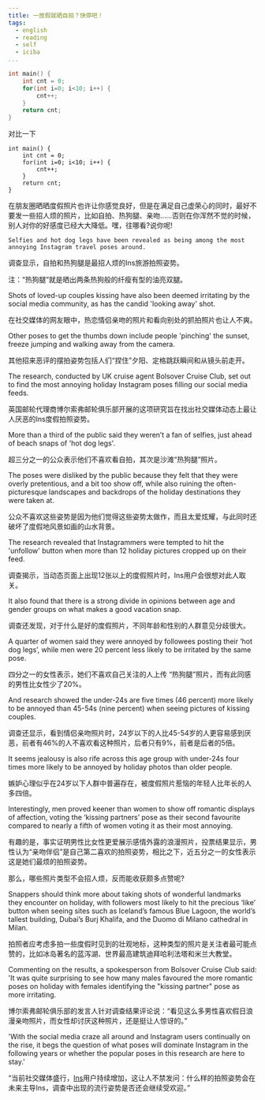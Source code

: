 ```yaml
---
title: 一放假就晒自拍？快停吧！
tags:
  - english
  - reading
  - self
  - iciba
...
```



~~~~c++
int main() {
    int cnt = 0;
    for(int i=0; i<10; i++) {
        cnt++;
    }
    return cnt;
}
~~~~
对比一下
~~~~
int main() {
    int cnt = 0;
    for(int i=0; i<10; i++) {
        cnt++;
    }
    return cnt;
}
~~~~

在朋友圈晒晒度假照片也许让你感觉良好，但是在满足自己虚荣心的同时，最好不要发一些招人烦的照片，比如自拍、热狗腿、亲吻……否则在你浑然不觉的时候，别人对你的好感度已经大大降低。嘿，往哪看?说你呢!

`Selfies and hot dog legs have been revealed as being among the most annoying Instagram travel poses around.`

调查显示，自拍和热狗腿是最招人烦的Ins旅游拍照姿势。

注：“热狗腿”就是晒出两条热狗般的纤瘦有型的油亮双腿。

Shots of loved-up couples kissing have also been deemed irritating by the social media community, as has the candid 'looking away' shot.

在社交媒体的网友眼中，热恋情侣亲吻的照片和看向别处的抓拍照片也让人不爽。

Other poses to get the thumbs down include people 'pinching' the sunset, freeze jumping and walking away from the camera.

其他招来恶评的摆拍姿势包括人们“捏住”夕阳、定格跳跃瞬间和从镜头前走开。

The research, conducted by UK cruise agent Bolsover Cruise Club, set out to find the most annoying holiday Instagram poses filling our social media feeds.

英国邮轮代理商博尔索弗邮轮俱乐部开展的这项研究旨在找出社交媒体动态上最让人厌恶的Ins度假拍照姿势。

More than a third of the public said they weren’t a fan of selfies, just ahead of beach snaps of 'hot dog legs'.

超三分之一的公众表示他们不喜欢看自拍，其次是沙滩“热狗腿”照片。

The poses were disliked by the public because they felt that they were overly pretentious, and a bit too show off, while also ruining the often-picturesque landscapes and backdrops of the holiday destinations they were taken at.

公众不喜欢这些姿势是因为他们觉得这些姿势太做作，而且太爱炫耀，与此同时还破坏了度假地风景如画的山水背景。

The research revealed that Instagrammers were tempted to hit the 'unfollow' button when more than 12 holiday pictures cropped up on their feed.

调查揭示，当动态页面上出现12张以上的度假照片时，Ins用户会很想对此人取关。

It also found that there is a strong divide in opinions between age and gender groups on what makes a good vacation snap.

调查还发现，对于什么是好的度假照片，不同年龄和性别的人群意见分歧很大。

A quarter of women said they were annoyed by followees posting their ‘hot dog legs’, while men were 20 percent less likely to be irritated by the same pose.

四分之一的女性表示，她们不喜欢自己关注的人上传 “热狗腿”照片，而有此同感的男性比女性少了20%。

And research showed the under-24s are five times (46 percent) more likely to be annoyed than 45-54s (nine percent) when seeing pictures of kissing couples.

调查还显示，看到情侣亲吻照片时，24岁以下的人比45-54岁的人更容易感到厌恶，前者有46%的人不喜欢看这种照片，后者只有9%，前者是后者的5倍。

It seems jealousy is also rife across this age group with under-24s four times more likely to be annoyed by holiday photos than older people.

嫉妒心理似乎在24岁以下人群中普遍存在，被度假照片惹恼的年轻人比年长的人多四倍。

Interestingly, men proved keener than women to show off romantic displays of affection, voting the ‘kissing partners’ pose as their second favourite compared to nearly a fifth of women voting it as their most annoying.

有趣的是，事实证明男性比女性更爱展示感情外露的浪漫照片，投票结果显示，男性认为“亲吻伴侣”是自己第二喜欢的拍照姿势，相比之下，近五分之一的女性表示这是她们最烦的拍照姿势。

那么，哪些照片类型不会招人烦，反而能收获颇多点赞呢?

Snappers should think more about taking shots of wonderful landmarks they encounter on holiday, with followers most likely to hit the precious ‘like’ button when seeing sites such as Iceland’s famous Blue Lagoon, the world’s tallest building, Dubai’s Burj Khalifa, and the Duomo di Milano cathedral in Milan.

拍照者应考虑多拍一些度假时见到的壮观地标，这种类型的照片是关注者最可能点赞的，比如冰岛著名的蓝泻湖、世界最高建筑迪拜哈利法塔和米兰大教堂。

Commenting on the results, a spokesperson from Bolsover Cruise Club said: 'It was quite surprising to see how many males favoured the more romantic poses on holiday with females identifying the "kissing partner" pose as more irritating.

博尔索弗邮轮俱乐部的发言人针对调查结果评论说：“看见这么多男性喜欢假日浪漫亲吻照片，而女性却讨厌这种照片，还是挺让人惊讶的。”

'With the social media craze all around and Instagram users continually on the rise, it begs the question of what poses will dominate Instagram in the following years or whether the popular poses in this research are here to stay.'

“当前社交媒体盛行，[Ins](https://www.instagram.com)用户持续增加，这让人不禁发问：什么样的拍照姿势会在未来主导Ins，调查中出现的流行姿势是否还会继续受欢迎。”




